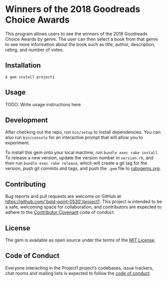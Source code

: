 
# Winners of the 2018 Goodreads Choice Awards 

This program allows users to see the winners of the 2018 Goodreads Choice Awards by genre. The user can then select a book from that genre to see more information about the book such as title, author, description, rating, and number of votes.

## Installation

    $ gem install project1

## Usage

TODO: Write usage instructions here

## Development

After checking out the repo, run `bin/setup` to install dependencies. You can also run `bin/console` for an interactive prompt that will allow you to experiment.

To install this gem onto your local machine, run `bundle exec rake install`. To release a new version, update the version number in `version.rb`, and then run `bundle exec rake release`, which will create a git tag for the version, push git commits and tags, and push the `.gem` file to [rubygems.org](https://rubygems.org).

## Contributing

Bug reports and pull requests are welcome on GitHub at https://github.com/'bold-point-0530'/project1. This project is intended to be a safe, welcoming space for collaboration, and contributors are expected to adhere to the [Contributor Covenant](http://contributor-covenant.org) code of conduct.

## License

The gem is available as open source under the terms of the [MIT License](https://opensource.org/licenses/MIT).

## Code of Conduct

Everyone interacting in the Project1 project’s codebases, issue trackers, chat rooms and mailing lists is expected to follow the [code of conduct](https://github.com/'bold-point-0530'/project1/blob/master/CODE_OF_CONDUCT.md).
